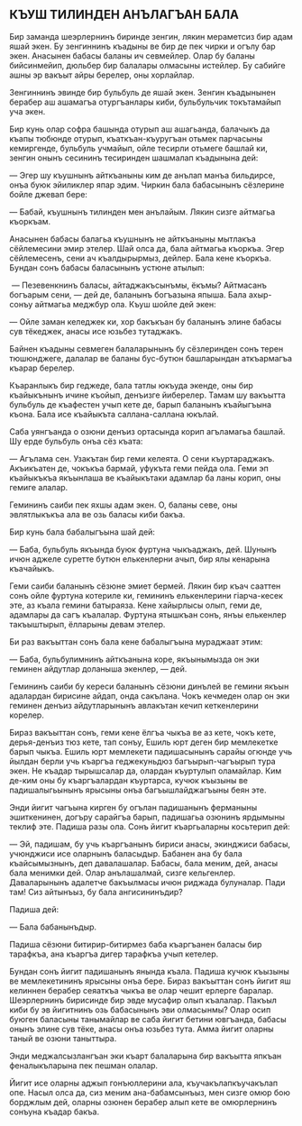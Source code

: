 ## КЪУШ ТИЛИНДЕН АНЪЛАГЪАН БАЛА

Бир заманда шеэрлернинъ биринде зенгин, лякин мераметсиз бир адам яшай экен.
Бу зенгиннинъ къадыны ве бир де пек чирки и огълу бар экен.
Анасынен бабасы баланы ич севмейлер.
Олар бу баланы бийсинмейип, дюльбер бир балалары олмасыны истейлер.
Бу сабийге ашны эр вакъыт айры берелер, оны хорлайлар.
Зенгиннинъ эвинде бир бульбуль де яшай экен.
Зенгин къадынынен берабер аш ашамагъа отургъанлары киби, бульбульчик токътамайып уча экен.
Бир кунь олар софра башында отурып аш ашагьанда, балачыкъ да къапы тюбюнде отурып, къаткъан-къуругъан отьмек парчасыны кемиргенде, бульбуль учмайып, ойле тесирли отьмеге башлай ки, зенгин онынъ сесининъ тесиринден шашмалап къадынына дей:

— Эгер шу къушнынъ айткъаныны ким де анълап манъа бильдирсе, онъа буюк эйиликлер япар эдим.
Чиркин бала бабасынынъ сёзлерине бойле джевап бере:
— Бабай, къушнынъ тилинден мен анълайым.
Лякин сизге айтмагьа къоркъам.
Анасынен бабасы балагьа къушнынъ не айткъаныны мытлакъа сёйлемесини эмир этелер.
Шай олса да, бала айтмагьа къоркъа.
Эгер сёйлемесенъ, сени ач къалдырырмыз, дейлер.
Бала кене къоркъа.
Бундан сонъ бабасы баласынынъ устюне атылып:

 — Пезевенкнинъ баласы, айтаджакъсынъмы, ёкъмы?
Айтмасанъ богъарым сени, — дей де, баланынъ богъазына япыша.
Бала ахыр-сонъу айтмагьа меджбур ола.
Къуш шойле дей экен:
— Ойле заман келеджек ки, хор бакъкъан бу баланынъ элине бабасы сув тёкеджек, анасы исе юзьбез тутаджакъ.

Байнен къадыны севмеген балаларынынъ бу сёзлеринден сонъ терен тюшюнджеге, далалар ве баланы бус-бутюн башларындан аткъармагъа къарар берелер.

Къаранлыкъ бир геджеде, бала татлы юкъуда экенде, оны бир къайыкънынъ ичине къойып, денъизге йиберелер.
Тамам шу вакъытта бульбуль де къафестен учып кете де, барып баланынъ къайыгъына къона.
Бала исе къайыкъта саллана-саллана юкълай.

Саба уянгъанда о озюни денъиз ортасында корип агъламагьа башлай.
Шу ерде бульбуль онъа сёз къата:

— Агълама сен.
Узакътан бир геми келеята.
О сени къуртараджакъ.
Акъикъатен де, чокъкъа бармай, уфукъта геми пейда ола.
Геми эп къайыкъкъа якъынлаша ве къайыкътаки адамлар ба ланы корип, оны гемиге алалар.

Гемининъ саиби пек яхшы адам экен.
О, баланы севе, оны эвлятлыкъкъа ала ве озь баласы киби бакъа.

Бир кунь бала бабалыгъына шай дей:

— Баба, бульбуль якъында буюк фуртуна чыкъаджакъ, дей.
Шунынъ ичюн аджеле суретте бутюн елькенлерни ачып, бир ялы кенарына къачайыкъ.

Геми саиби баланынъ сёзюне эмиет бермей.
Лякин бир къач сааттен сонъ ойле фуртуна котериле ки, гемининъ елькенлерини гіарча-кесек эте, аз къала гемини батыраяза.
Кене хайырлысы олып, геми де, адамлары да сагъ къалалар.
Фуртуна ятышкъан сонъ, янъы елькенлер такъыштырып, ёлларыны девам этелер.

Би раз вакъыттан сонъ бала кене бабалыгъына мураджаат этим:

— Баба, бульбулимнинъ айткъанына коре, якъынымызда он эки геминен айдутлар доланыша экенлер, — дей.

Гемининъ саиби бу кереси баланынъ сёзюни динълей ве гемини якъын адалардан бирисине айдап, онда сакълана.
Чокъ кечмеден олар он эки геминен денъиз айдутларынынъ авлакътан кечип кеткенлерини корелер.

Бираз вакъыттан сонъ, геми кене ёлгъа чыкъа ве аз кете, чокъ кете, дерья-денъиз тюз кете, тап сонъу, Ешиль юрт деген бир мемлекетке барып чыкъа.
Ешиль юрт мемлекети падишасынынъ сарайы огюнде учь йылдан берли учь къаргъа геджекуньдюз багъырып-чагъырып тура экен.
Не къадар тырышсалар да, олардан къуртулып оламайлар.
Ким де-ким оны бу къаргъалардан къуртарса, кучюк къызыны ве падишалыгьынынъ ярысыны онъа багъышлайджагъыны беян эте.

Энди йигит чагъына кирген бу огълан падишанынъ ферманыны эшиткенинен, догъру сарайгъа барып, падишагьа озюнинъ ярдымыны теклиф эте.
Падиша разы ола.
Сонъ йигит къаргьаларны косьтерип дей:

— Эй, падишам, бу учь къаргъанынъ бириси анасы, экинджиси бабасы, учюнджиси исе оларнынъ баласыдыр.
Бабанен ана бу бала къайсымызнынъ, деп давалашалар.
Бабасы, бала меним, дей, анасы бала менимки дей.
Олар анълашалмай, сизге кельгенлер.
Даваларынынъ адалетче бакъылмасы ичюн риджада булуналар.
Пади там!
Сиз айтынъыз, бу бала ангисининъдир?

Падиша дей:

— Бала бабанынъдыр.

Падиша сёзюни битирир-битирмез баба къаргъанен баласы бир тарафкъа, ана къаргъа дигер тарафкъа учып кетелер.

Бундан сонъ йигит падишанынъ янында къала.
Падиша кучюк къызыны ве мемлекетининъ ярысыны онъа бере.
Бираз вакъыттан сонъ йигит яш келиннен берабер сеяаткъа чыкъа ве олар чешит ерлерге баралар.
Шеэрлернинъ бирисинде бир эвде мусафир олып къалалар.
Пакъыл киби бу эв йигитнинъ озь бабасынынъ эви олмасынмы?
Олар осип буюген баласыны танымайлар ве саба йигит бетини ювгъанда, бабасы онынъ элине сув тёке, анасы онъа юзьбез тута.
Амма йигит оларны таный ве озюни таныттыра.

Энди меджалсызлангъан эки къарт балаларына бир вакъытта япкъан феналыкъларына пек пешман олалар.

Йигит исе оларны аджып гонъюллерини ала, къучакълапкъучакълап опе.
Насыл олса да, сиз меним ана-бабамсынъыз, мен сизге омюр бою борджлым дей, оларны озюнен берабер алып кете ве омюрлернинъ сонъуна къадар бакъа.
